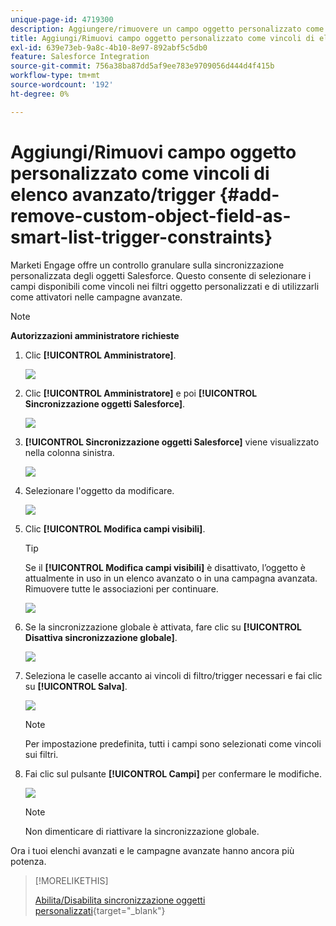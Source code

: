 ```yaml
---
unique-page-id: 4719300
description: Aggiungere/rimuovere un campo oggetto personalizzato come vincoli di elenco avanzato/trigger - Documentazione di Marketo - Documentazione del prodotto
title: Aggiungi/Rimuovi campo oggetto personalizzato come vincoli di elenco avanzato/trigger
exl-id: 639e73eb-9a8c-4b10-8e97-892abf5c5db0
feature: Salesforce Integration
source-git-commit: 756a38ba87dd5af9ee783e9709056d444d4f415b
workflow-type: tm+mt
source-wordcount: '192'
ht-degree: 0%

---
```


# Aggiungi/Rimuovi campo oggetto personalizzato come vincoli di elenco avanzato/trigger {#add-remove-custom-object-field-as-smart-list-trigger-constraints}

Marketi Engage offre un controllo granulare sulla sincronizzazione personalizzata degli oggetti Salesforce. Questo consente di selezionare i campi disponibili come vincoli nei filtri oggetto personalizzati e di utilizzarli come attivatori nelle campagne avanzate.

>[!NOTE]
>
>**Autorizzazioni amministratore richieste**

1. Clic **[!UICONTROL Amministratore]**.

   ![](assets/image2014-12-10-13-3a9-3a47.png)

1. Clic **[!UICONTROL Amministratore]** e poi **[!UICONTROL Sincronizzazione oggetti Salesforce]**.

   ![](assets/image2015-12-11-15-3a11-3a41.png)

1. **[!UICONTROL Sincronizzazione oggetti Salesforce]** viene visualizzato nella colonna sinistra.

   ![](assets/image2015-12-11-15-3a15-3a15.png)

1. Selezionare l&#39;oggetto da modificare.

   ![](assets/image2014-12-10-13-3a10-3a11.png)

1. Clic **[!UICONTROL Modifica campi visibili]**.

   >[!TIP]
   >
   >Se il **[!UICONTROL Modifica campi visibili]** è disattivato, l’oggetto è attualmente in uso in un elenco avanzato o in una campagna avanzata. Rimuovere tutte le associazioni per continuare.

   ![](assets/image2014-12-10-13-3a10-3a25.png)

1. Se la sincronizzazione globale è attivata, fare clic su **[!UICONTROL Disattiva sincronizzazione globale]**.

   ![](assets/image2014-12-10-13-3a10-3a36.png)

1. Seleziona le caselle accanto ai vincoli di filtro/trigger necessari e fai clic su **[!UICONTROL Salva]**.

   ![](assets/image2014-12-10-13-3a10-3a47.png)

   >[!NOTE]
   >
   >Per impostazione predefinita, tutti i campi sono selezionati come vincoli sui filtri.

1. Fai clic sul pulsante **[!UICONTROL Campi]** per confermare le modifiche.

   ![](assets/image2014-12-10-13-3a10-3a56.png)

   >[!NOTE]
   >
   >Non dimenticare di riattivare la sincronizzazione globale.

Ora i tuoi elenchi avanzati e le campagne avanzate hanno ancora più potenza.

>[!MORELIKETHIS]
>
>[Abilita/Disabilita sincronizzazione oggetti personalizzati](/help/marketo/product-docs/crm-sync/salesforce-sync/setup/optional-steps/enable-disable-custom-object-sync.md){target="_blank"}
